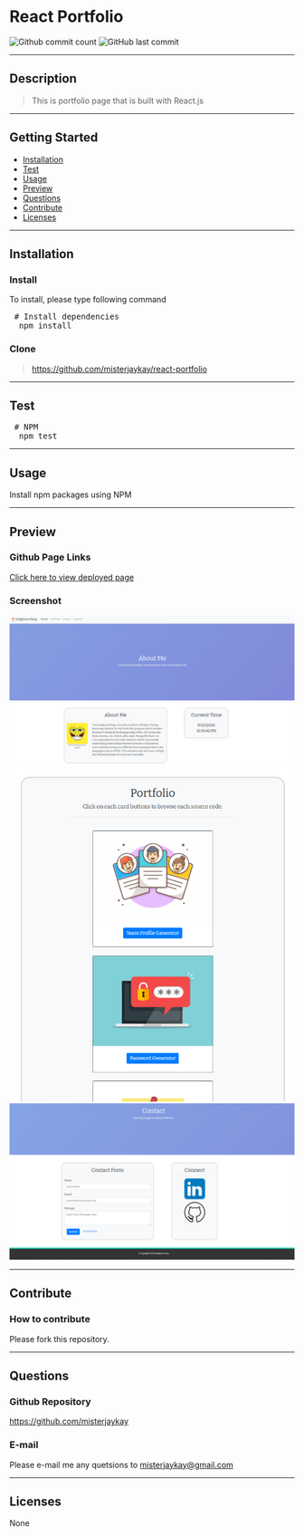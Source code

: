 # React Portfolio

![Github commit count](https://img.shields.io/github/commit-activity/m/misterjaykay/react-portfolio)
![GitHub last commit](https://img.shields.io/github/last-commit/misterjaykay/react-portfolio)


---

  ## Description
  > This is portfolio page that is built with React.js

---
  ## Getting Started
  - [Installation](#Installation)
  - [Test](#Test)
  - [Usage](#Usage)
  - [Preview](#Preview)
  - [Questions](#Questions)
  - [Contribute](#Contribute)
  - [Licenses](#Licenses)

---
  ## Installation
  
  ### Install
  To install, please type following command
  <pre> # Install dependencies
  npm install </pre>

  ### Clone
  > https://github.com/misterjaykay/react-portfolio

---
  ## Test
  <pre> # NPM
  npm test </pre>

--- 
  ## Usage
  Install npm packages using NPM

--- 
  ## Preview

  ### Github Page Links
  [Click here to view deployed page](https://react-portfolio-jhk.herokuapp.com/)
  
  ### Screenshot
  ![Screenshot1](client/public/images/screenshots/one.png)
  ![Screenshot2](client/public/images/screenshots/two.png)
  ![Screenshot2](client/public/images/screenshots/three.png)

--- 
  ## Contribute

  ### How to contribute

  Please fork this repository.

---
  ## Questions

  ### Github Repository
  https://github.com/misterjaykay

  ### E-mail
  Please e-mail me any quetsions to misterjaykay@gmail.com

---
  ## Licenses
  None